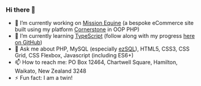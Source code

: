 ### Hi there 👋

- 🔭 I’m currently working on [Mission Equine](https://www.missionequine.nz) (a bespoke eCommerce site built using my platform [Cornerstone](https://github.com/dpDesignz/cornerstone) in OOP PHP)
- 🌱 I’m currently learning [TypeScript](https://github.com/dpDesignz/Learning-Typescript) (follow along with my progress [here on GitHub](https://github.com/dpDesignz/Learning-Typescript))
- 💬 Ask me about PHP, MySQL (especially [ezSQL](https://github.com/ezSQL/ezsql)), HTML5, CSS3, CSS Grid, CSS Flexbox, Javascript (including ES6+)
- 📫 How to reach me: PO Box 12464, Chartwell Square, Hamilton, Waikato, New Zealand 3248
- ⚡ Fun fact: I am a twin!
